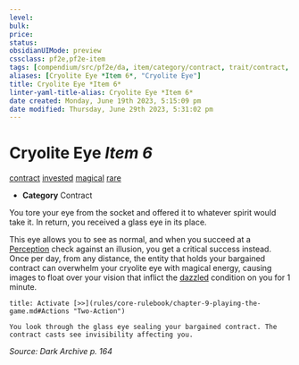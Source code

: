 ```yaml
---
level:
bulk:
price:
status:
obsidianUIMode: preview
cssclass: pf2e,pf2e-item
tags: [compendium/src/pf2e/da, item/category/contract, trait/contract, trait/invested, trait/magical, trait/rare]
aliases: [Cryolite Eye *Item 6*, "Cryolite Eye"]
title: Cryolite Eye *Item 6*
linter-yaml-title-alias: Cryolite Eye *Item 6*
date created: Monday, June 19th 2023, 5:15:09 pm
date modified: Thursday, June 29th 2023, 5:31:02 pm
---
```


# Cryolite Eye *Item 6*

[contract](rules/traits/contract-lol.md) [invested](rules/traits/invested.md) [magical](rules/traits/magical.md) [rare](rules/traits/rare.md)  

- **Category** Contract

You tore your eye from the socket and offered it to whatever spirit would take it. In return, you received a glass eye in its place.

This eye allows you to see as normal, and when you succeed at a [Perception](compendium/skills.md#Perception) check against an illusion, you get a critical success instead. Once per day, from any distance, the entity that holds your bargained contract can overwhelm your cryolite eye with magical energy, causing images to float over your vision that inflict the [dazzled](rules/conditions.md#Dazzled) condition on you for 1 minute.

```ad-embed-ability
title: Activate [>>](rules/core-rulebook/chapter-9-playing-the-game.md#Actions "Two-Action")

You look through the glass eye sealing your bargained contract. The contract casts see invisibility affecting you.
```

*Source: Dark Archive p. 164*
